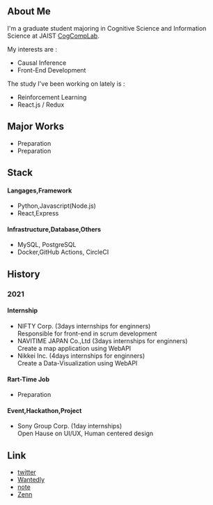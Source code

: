 ## About Me

I'm a graduate student majoring in Cognitive Science and Information Science at JAIST [CogCompLab](http://www.jaist.ac.jp/ks/labs/shhidaka/cogcomp/).

My interests are :
- Causal Inference
- Front-End Development 

The study I've been working on lately is :
- Reinforcement Learning 
- React.js / Redux

## Major Works

- Preparation
- Preparation

## Stack

#### Langages,Framework
- Python,Javascript(Node.js)
- React,Express

#### Infrastructure,Database,Others
- MySQL, PostgreSQL
- Docker,GitHub Actions, CircleCI

## History

### 2021

#### Internship
- NIFTY Corp. (3days internships for enginners) <br>
  Responsible for front-end in scrum development
- NAVITIME JAPAN Co.,Ltd (3days internships for enginners) <br>
  Create a map application using WebAPI
- Nikkei Inc. (4days internships for enginners) <br>
  Create a Data-Visualization using WebAPI
  
<!--#####  (Participation plan) -->

  
#### Rart-Time Job
- Preparation

#### Event,Hackathon,Project
- Sony Group Corp. (1day internships) <br> 
  Open Hause on UI/UX, Human centered design


## Link
- [twitter](https://twitter.com/_yy616)
- [Wantedly](https://www.wantedly.com/id/yy_616)
- [note](https://note.com/_yy616_)
- [Zenn](https://zenn.dev/yy616)
<!--
**pythagoras-yamamoto/pythagoras-yamamoto** is a ✨ _special_ ✨ repository because its `README.md` (this file) appears on your GitHub profile.

Here are some ideas to get you started:

- 🔭 I’m currently working on ...
- 🌱 I’m currently learning ...
- 👯 I’m looking to collaborate on ...
- 🤔 I’m looking for help with ...
- 💬 Ask me about ...
- 📫 How to reach me: ...
- 😄 Pronouns: ...
- ⚡ Fun fact: ...
-->
